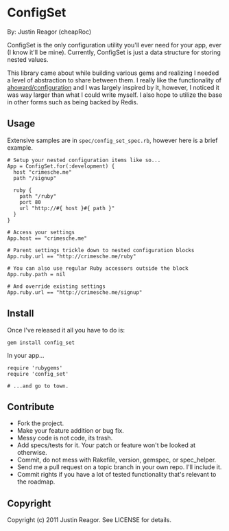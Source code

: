 ConfigSet
=========

By: Justin Reagor (cheapRoc)

ConfigSet is the only configuration utility you'll ever need for your app, ever (I know it'll be mine). Currently, ConfigSet is just a data structure for storing nested values.

This library came about while building various gems and realizing I needed a level of abstraction to share between them. I really like the functionality of [ahoward/configuration](https://github.com/ahoward/configuration) and I was largely inspired by it, however, I noticed it was way larger than what I could write myself. I also hope to utilize the base in other forms such as being backed by Redis.


Usage
-----

Extensive samples are in `spec/config_set_spec.rb`, however here is a brief example.

    # Setup your nested configuration items like so...
    App = ConfigSet.for(:development) {
      host "crimesche.me"
      path "/signup"

      ruby {
        path "/ruby"
        port 80
        url "http://#{ host }#{ path }"
      }
    }
    
    # Access your settings
    App.host == "crimesche.me"

    # Parent settings trickle down to nested configuration blocks
    App.ruby.url == "http://crimesche.me/ruby"

    # You can also use regular Ruby accessors outside the block
    App.ruby.path = nil

    # And override existing settings
    App.ruby.url == "http://crimesche.me/signup"


Install
-------

Once I've released it all you have to do is:

`gem install config_set`

In your app...

    require 'rubygems'
    require 'config_set'

    # ...and go to town.

    
Contribute
----------

* Fork the project.
* Make your feature addition or bug fix.
* Messy code is not code, its trash.
* Add specs/tests for it. Your patch or feature won't be looked at otherwise.
* Commit, do not mess with Rakefile, version, gemspec, or spec_helper.
* Send me a pull request on a topic branch in your own repo. I'll include it.
* Commit rights if you have a lot of tested functionality that's relevant to the roadmap.


Copyright
---------

Copyright (c) 2011 Justin Reagor. See LICENSE for details.

